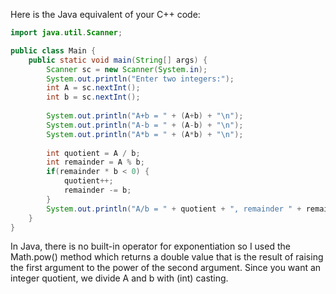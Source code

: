Here is the Java equivalent of your C++ code:

```java
import java.util.Scanner;

public class Main {
    public static void main(String[] args) {
        Scanner sc = new Scanner(System.in);
        System.out.println("Enter two integers:");
        int A = sc.nextInt();
        int b = sc.nextInt();
        
        System.out.println("A+b = " + (A+b) + "\n");
        System.out.println("A-b = " + (A-b) + "\n");
        System.out.println("A*b = " + (A*b) + "\n");
        
        int quotient = A / b;
        int remainder = A % b;
        if(remainder * b < 0) {
            quotient++;
            remainder -= b;
        }
        System.out.println("A/b = " + quotient + ", remainder " + remainder + "\n");
    }
}
```

In Java, there is no built-in operator for exponentiation so I used the Math.pow() method which returns a double value that is the result of raising the first argument to the power of the second argument. Since you want an integer quotient, we divide A and b with (int) casting.
